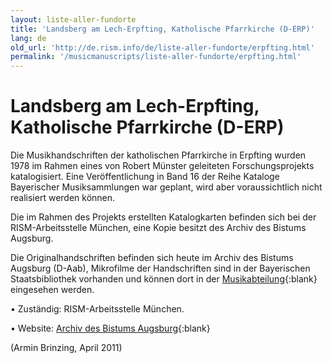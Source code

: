 ```yaml
---
layout: liste-aller-fundorte
title: 'Landsberg am Lech-Erpfting, Katholische Pfarrkirche (D-ERP)'
lang: de
old_url: 'http://de.rism.info/de/liste-aller-fundorte/erpfting.html'
permalink: '/musicmanuscripts/liste-aller-fundorte/erpfting.html'
---
```



# Landsberg am Lech-Erpfting, Katholische Pfarrkirche (D-ERP)

Die Musikhandschriften der katholischen Pfarrkirche in Erpfting wurden 1978 im Rahmen eines von Robert Münster geleiteten Forschungsprojekts katalogisiert. Eine Veröffentlichung in Band 16 der Reihe Kataloge Bayerischer Musiksammlungen war geplant, wird aber voraussichtlich nicht realisiert werden können.

Die im Rahmen des Projekts erstellten Katalogkarten befinden sich bei der RISM-Arbeitsstelle München, eine Kopie besitzt des Archiv des Bistums Augsburg.

Die Originalhandschriften befinden sich heute im Archiv des Bistums Augsburg (D-Aab), Mikrofilme der Handschriften sind in der Bayerischen Staatsbibliothek vorhanden und können dort in der [Musikabteilung](https://www.bsb-muenchen.de/sammlungen/musik/ "Öffnet externen Link in neuem Fenster"){:blank} eingesehen werden.

• Zuständig: RISM-Arbeitsstelle München.

• Website: [Archiv des Bistums Augsburg](http://www.bistum-augsburg.de/index.php/bistum/Generalvikariat-Zentrale-Dienste/Archiv-des-Bistums/Kontakt "Opens external link in new window"){:blank}

(Armin Brinzing, April 2011)

